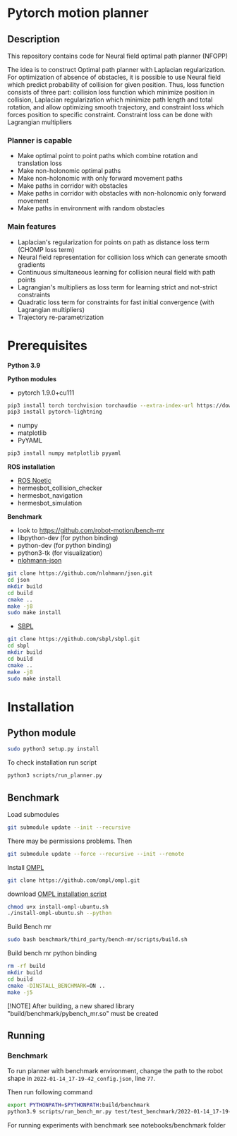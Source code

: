 # Pytorch motion planner
## Description
This repository contains code for Neural field optimal path planner (NFOPP)

The idea is to construct Optimal path planner with Laplacian regularization. 
For optimization of absence of obstacles, it is possible to use 
Neural field which predict probability of collision for given position. 
Thus, loss function consists of three part: collision loss function
which minimize position in collision, Laplacian regularization which 
minimize path length and total rotation, and allow optimizing smooth
trajectory, and constraint loss which forces position to specific constraint. 
Constraint loss can be done with Lagrangian multipliers

### Planner is capable

- Make optimal point to point paths which combine rotation and translation loss
- Make non-holonomic optimal paths
- Make non-holonomic with only forward movement paths
- Make paths in corridor with obstacles
- Make paths in corridor with obstacles with non-holonomic only forward movement
- Make paths in environment with random obstacles 

### Main features

- Laplacian's regularization for points on path as distance loss term (CHOMP loss term)
- Neural field representation for collision loss which can generate smooth gradients
- Continuous simultaneous learning for collision neural field with path points
- Lagrangian's multipliers as loss term for learning strict and not-strict constraints
- Quadratic loss term for constraints for fast initial convergence (with Lagrangian multipliers)
- Trajectory re-parametrization

# Prerequisites
**Python 3.9**

**Python modules**
- pytorch 1.9.0+cu111
```bash
pip3 install torch torchvision torchaudio --extra-index-url https://download.pytorch.org/whl/cu116
pip3 install pytorch-lightning
```
- numpy
- matplotlib
- PyYAML
```bash
pip3 install numpy matplotlib pyyaml
```

**ROS installation**
- [ROS Noetic](http://wiki.ros.org/noetic/Installation)
- hermesbot_collision_checker
- hermesbot_navigation
- hermesbot_simulation

**Benchmark** 
- look to https://github.com/robot-motion/bench-mr
- libpython-dev (for python binding)
- python-dev (for python binding)
- python3-tk (for visualization)
- [nlohmann-json](https://json.nlohmann.me/home/releases/)
```bash
git clone https://github.com/nlohmann/json.git
cd json
mkdir build
cd build
cmake ..
make -j8
sudo make install
```
- [SBPL](http://sbpl.net/node/54)
```bash
git clone https://github.com/sbpl/sbpl.git
cd sbpl
mkdir build
cd build
cmake ..
make -j8
sudo make install
```
# Installation

## Python module
```bash
sudo python3 setup.py install
```
To check installation run script
```bash
python3 scripts/run_planner.py
```

## Benchmark

Load submodules
```bash
git submodule update --init --recursive
```
There may be permissions problems. Then
```bash
git submodule update --force --recursive --init --remote 
```

Install [OMPL](https://ompl.kavrakilab.org/core/download.html)
```bash
git clone https://github.com/ompl/ompl.git
```
download [OMPL installation script](https://ompl.kavrakilab.org/core/install-ompl-ubuntu.sh)
```bash
chmod u+x install-ompl-ubuntu.sh
./install-ompl-ubuntu.sh --python
```

Build Bench mr
```bash
sudo bash benchmark/third_party/bench-mr/scripts/build.sh
```

Build bench mr python binding
```bash
rm -rf build
mkdir build
cd build
cmake -DINSTALL_BENCHMARK=ON ..
make -j5
```

[!NOTE] After building, a new shared library "build/benchmark/pybench_mr.so" must 
be created

## Running
### Benchmark

To run planner with benchmark environment, change the path to the robot shape in `2022-01-14_17-19-42_config.json`, line `77`.
 
Then run following command
```bash
export PYTHONPATH=$PYTHONPATH:build/benchmark
python3.9 scripts/run_bench_mr.py test/test_benchmark/2022-01-14_17-19-42_config.json --show true
```

For running experiments with benchmark see notebooks/benchmark folder

